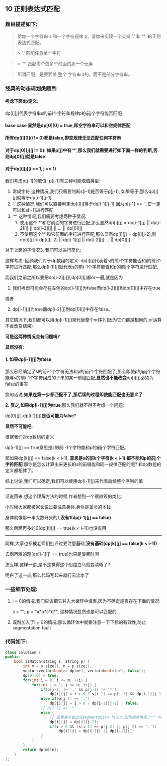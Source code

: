 ## 10 正则表达式匹配

### 题目描述如下:

> 给你一个字符串 s 和一个字符规律 p，请你来实现一个支持 '.' 和 '*' 的正则表达式匹配。

> \> '.' 匹配任意单个字符

> \> '*' 匹配零个或多个前面的那一个元素

> 所谓匹配，是要涵盖 整个 字符串 s的，而不是部分字符串。

### 经典的动态规划类题目:

#### 考虑下面dp定义:

dp[i][j]代表字符串s的前i个字符和规律p的前j个字符能否匹配

#### base case 显然是dp[0][0] = true,即空字符串可以和空规律匹配

#### 所有dp[i][0](i != 0)都是false,即空规律无法匹配任何字符串

#### 对于dp[0][j](j != 0): 如果p[j]中有'*',那么我们就需要进行如下面一样的判断,否则dp[0][j]就是false
#### 对于dp[i][j](i >= 1, j >= 1)
我们考虑p[j-1]的取值:
p[j-1]有三种可能取值类型:
1. 常规字符
这种情况,我们只需要判断s[i-1]是否等于p[j-1],
如果等于,那么dp[i][j]就等于dp[i-1][j-1]
2. '.'
这种情况,我们可以直接判定dp[i][j]等于dp[i-1][j-1],因为p[j-1] == '.',它一定可以和s[i-1]进行匹配
3. '*'
这种情况,我们需要考虑两种子情况:
    1) 使用这个'*'和它前面的字符进行匹配,那么显然dp[i][j] = dp[i-1][j] || dp[i-2][j] || dp[i-3][j] || ... || dp[0][j]
    2) 不使用这个'*'和它前面的字符进行匹配,那么显然dp[i][j] = dp[i][j-2],则dp[i][j] = dp[i][j-2] || dp[i-1][j] || dp[i-2][j] ... || dp[0][j]
    
对于上面的子情况3, 我们可以进行简化:

这样考虑:
回顾我们对于dp数组的定义:
dp[i][j]代表着s的前i个字符能否和j的前j个字符进行匹配,那么dp[i-1][j]就代表s的前i-1个字符能否和p的前j个字符进行匹配,

而我们之前之所以要把dp[i-2][j]到dp[0][j]都or一遍,就是因为

1) 我们考虑可能会存在左侧的dp[i-1][j]为false而dp[i-2][j]到dp[0][j]中存在true

或者

2) dp[i-1][j]为true而dp[i-2][j]到dp[0][j]中存在false。

其它情况下,我们都可以用dp[i-1][j]来代替整个or序列(因为它们都是相同的,or运算不会改变结果)
        
**可是这两种情况会有问题吗?**

**显然没有:**

#### 1. 如果dp[i-1][j]为false

那么已经确定了s的前i-1个字符无法和p的前j个字符匹配了,那么即使p的前j个字符能与s的前i-1个字符组成的子串的某一前缀匹配,**显然也不能改变**dp[i][j]必须为false的事实

换句话说,**如果连第一步都匹配不了,那后续的过程即使能匹配也无意义了**

**2. 反之,如果dp[i-1][j]为true**,那么我们就不得不考虑一个问题:

dp[0][j]..dp[i-2][j]**是否可能为false**?
        
**显然不可能吧:**

根据我们对dp数组的定义
        
dp[i-1][j] == true意思是s的前i-1个字符能和p的前j个字符匹配。

那如果dp[k][j] == false(k < i-1), **意思是s的前k个字符(k < i-1) 
都不能和p的前j个字符匹配**,那你是怎么计算出来更长的s的前缀能和同一规律匹配的呢? 和dp数组的定义都相悖了。
        
综上讨论,我们可以确定,我们可以使用dp[i-1][j]来代表后续整个序列的值

---
        
话说回来,想这个理解方法的时候,作者想到一个很直观的类比:
        
小时候大家都被家长说过要注意身体,身体是革命的本钱

身体就像那一串大数开头的1,**没有1(dp[i-1][j] == false)**

那么后面再多的0(dp[k][j] == true(k < i-1))也没有用

---

同样,大家也都被老师们批评过要注意基础,**没有基础(dp[k][j] == false(k < i-1))**

去刷再难的题(dp[i-1][j] == true)也只是浪费时间
        
怎么样,这样一讲,是不是觉得这个思路立马就变清晰了?

明白了这一点,那么代码写起来就行云流水了

### 一些细节处理:

1. i = 0的情况,我们应该把它并入大循环中填表,因为不确定是否存在下面的情况:

    s = "";  p = "a\*b\*c\*d\*", 这种情况显然也是可以匹配的

2. 既然加入了i = 0的情况,那么循环体中就要注意一下下标的有效性,防止segmentation fault

### 代码如下:

```C++
class Solution {
public:
    bool isMatch(string s, string p) {
        int m = s.size(), n = p.size();
        vector<vector<bool>> dp(m+1, vector<bool>(n+1, false));
        dp[0][0] = true;
        for(int i = 0; i <= m; ++i) {
            for(int j = 1; j <= n; ++j) {
                if(p[j-1] != '.' && p[j-1] != '*') 
                    dp[i][j] = i > 0 ? s[i-1] == p[j-1] && dp[i-1][j-1] : false;
                else if(p[j-1] == '.')
                    dp[i][j] = i > 0 ? dp[i-1][j-1] : false;
                // p[j-1] == '*'
                else {
                    // 这里并不会出现segmentation fault,因为题意确保了'*'不会出现是p的第一个字符,故如果p[j-1] == '*',那么j一定不小于2
                    dp[i][j] = dp[i][j-2];
                    if(i > 0 && (s[i-1] == p[j-2] || p[j-2] == '.'))
                        dp[i][j] = dp[i][j] || dp[i-1][j];
                }
            }
        }
        return dp[m][n];
    }
};
```